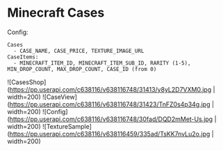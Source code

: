 # Minecraft Cases


Config: 

```
Cases
  - CASE_NAME, CASE_PRICE, TEXTURE_IMAGE_URL
CaseItems: 
  - MINECRAFT_ITEM_ID, MINECRAFT_ITEM_SUB_ID, RARITY (1-5), MIN_DROP_COUNT, MAX_DROP_COUNT, CASE_ID (from 0)
```

![CasesShop](https://pp.userapi.com/c638116/v638116748/31413/y8yL2D7VXM0.jpg | width=200)
![CaseView](https://pp.userapi.com/c638116/v638116748/31423/TnFZ0s4p34g.jpg | width=200)
![Config](https://pp.userapi.com/c638116/v638116748/30fad/DQD2mMet-Us.jpg | width=200)
![TextureSample](https://pp.userapi.com/c638116/v638116459/335ad/TsKK7nvLu2o.jpg | width=200)


